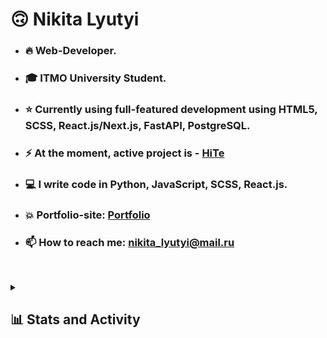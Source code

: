 # 🙃 Nikita Lyutyi
- ### 🔥 Web-Developer.
- ### 🎓 ITMO University Student.
- ### ⭐ Currently using full-featured development using HTML5, SCSS, React.js/Next.js, FastAPI, PostgreSQL.
- ### ⚡ At the moment, active project is - [HiTe](https://github.com/SmaF1-dev/HiTe)
- ### 💻 I write code in Python, JavaScript, SCSS, React.js.
- ### 💥 Portfolio-site: [Portfolio](https://smaf1.vercel.app/)
- ### 📫 How to reach me: nikita_lyutyi@mail.ru
  <br>
<details>
  <summary><h2>📊 Stats and Activity</h2></summary>
  <h3>🔥 Streak Stats</h3>
    <p>
        <img alt="SmaF1-dev's streak" src="https://github-readme-streak-stats-eight.vercel.app/?user=SmaF1-dev&theme=dark&hide_border=true&short_numbers=true"/>
    </p>

  <h3>💻 GitHub Profile Stats</h3>
    <a href="https://github.com/smaf1-dev">
      <img alt="SmaF1's GitHub stats" src="https://github-readme-stats.vercel.app/api?username=smaf1-dev&show_icons=true&theme=dark&rank_icon=github" height="180px" />
    </a>
    <a href="https://github.com/smaf1-dev">
      <img alt="SmaF1-dev's Top Languages" src="https://github-readme-stats.vercel.app/api/top-langs/?username=smaf1-dev&layout=compact&theme=dark" height="180px"/>
    </a>
</details>
